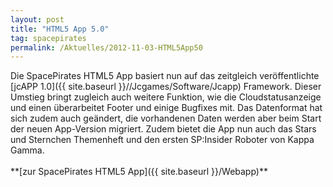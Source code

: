 ```yaml
---
layout: post
title: "HTML5 App 5.0"
tag: spacepirates
permalink: /Aktuelles/2012-11-03-HTML5App50
---
```


<p>Die SpacePirates HTML5 App basiert nun auf das zeitgleich veröffentlichte [jcAPP 1.0]({{ site.baseurl }}//Jcgames/Software/Jcapp) Framework. Dieser Umstieg bringt zugleich auch weitere Funktion, wie die Cloudstatusanzeige und einen überarbeitet Footer und einige Bugfixes mit. Das Datenformat hat sich zudem auch geändert, die vorhandenen Daten werden aber beim Start der neuen App-Version migriert. Zudem bietet die App nun auch das Stars und Sternchen Themenheft und den ersten SP:Insider Roboter von Kappa Gamma.<br/>
<br/>
**[zur SpacePirates HTML5 App]({{ site.baseurl }}/Webapp)**</p>

